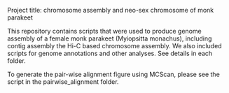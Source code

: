 Project title:
chromosome assembly and neo-sex chromosome of monk parakeet

This repository contains scripts that were used to produce genome assembly of a female monk parakeet (Myiopsitta monachus), including contig assembly the Hi-C based chromosome assembly. We also included scripts for genome annotations and other analyses. See details in each folder. 

To generate the pair-wise alignment figure using MCScan, please see the script in the pairwise_alignment folder.
